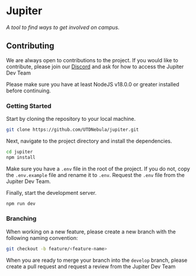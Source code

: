 # Jupiter

_A tool to find ways to get involved on campus._

## Contributing

We are always open to contributions to the project. If you would like to contribute,
please join our [Discord](http://discord.utdnebula.com/) and ask for how to access the Jupiter Dev Team

Please make sure you have at least NodeJS v18.0.0 or greater installed before continuing.

### Getting Started

Start by cloning the repository to your local machine.

```bash
git clone https://github.com/UTDNebula/jupiter.git
```

Next, navigate to the project directory and install the dependencies.

```bash
cd jupiter
npm install
```

Make sure you have a `.env` file in the root of the project. If you do not, copy the `.env.example` file and rename it to `.env`. Request the `.env` file from the Jupiter Dev Team.

Finally, start the development server.

```bash
npm run dev
```

### Branching

When working on a new feature, please create a new branch with the following naming convention:

```bash
git checkout -b feature/<feature-name>
```

When you are ready to merge your branch into the `develop` branch, please create a pull request and request a review from the Jupiter Dev Team
